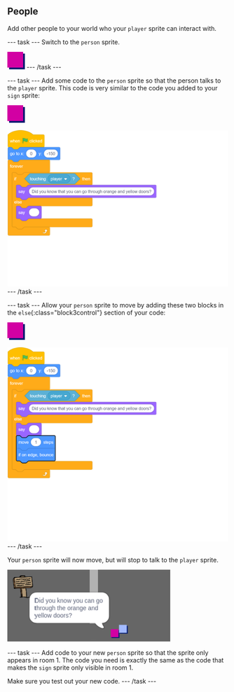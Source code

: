 ## People

Add other people to your world who your `player` sprite can interact with.

--- task ---
Switch to the `person` sprite.

![Person sprite](images/person.png)
--- /task ---

--- task ---
Add some code to the `person` sprite so that the person talks to the `player` sprite. This code is very similar to the code you added to your `sign` sprite:

![person](images/person.png)

![blocks_1545307906_4284308](images/blocks_1545307906_4284308.png)
--- /task ---

--- task ---
Allow your `person` sprite to move by adding these two blocks in the `else`{:class="block3control"} section of your code:

![person](images/person.png)

![blocks_1545307907_562264](images/blocks_1545307907_562264.png)
--- /task ---

Your `person` sprite will now move, but will stop to talk to the `player` sprite.

![screenshot](images/world-person-test.png)

--- task ---
Add code to your new `person` sprite so that the sprite only appears in room 1. The code you need is exactly the same as the code that makes the `sign` sprite only visible in room 1.

Make sure you test out your new code. 
--- /task ---
